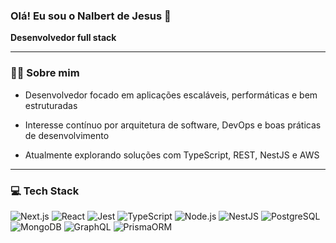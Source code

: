### Olá! Eu sou o Nalbert de Jesus 🤝
**Desenvolvedor full stack**

-----------------------
###  👨‍💻 Sobre mim
- Desenvolvedor focado em aplicações escaláveis, performáticas e bem estruturadas

- Interesse contínuo por arquitetura de software, DevOps e boas práticas de desenvolvimento

- Atualmente explorando soluções com TypeScript, REST, NestJS e AWS
-------------------
  
### 💻 Tech Stack

![Next.js](https://img.shields.io/badge/Next.js-black?style=for-the-badge&logo=next.js&logoColor=white)
![React](https://img.shields.io/badge/React-black?style=for-the-badge&logo=react&logoColor=white)
![Jest](https://img.shields.io/badge/Jest-black?style=for-the-badge&logo=jest&logoColor=white)
![TypeScript](https://img.shields.io/badge/TypeScript-black?style=for-the-badge&logo=typescript&logoColor=white)
![Node.js](https://img.shields.io/badge/Node.js-black?style=for-the-badge&logo=node.js&logoColor=white)
![NestJS](https://img.shields.io/badge/NestJS-black?style=for-the-badge&logo=nestjs&logoColor=white)
![PostgreSQL](https://img.shields.io/badge/PostgreSQL-black?style=for-the-badge&logo=postgresql&logoColor=white)
![MongoDB](https://img.shields.io/badge/MongoDB-black?style=for-the-badge&logo=mongodb&logoColor=white)
![GraphQL](https://img.shields.io/badge/GraphQL-black?style=for-the-badge&logo=graphql&logoColor=white)
![PrismaORM](https://img.shields.io/badge/Prisma-black?style=for-the-badge&logo=prisma&logoColor=white)


  
